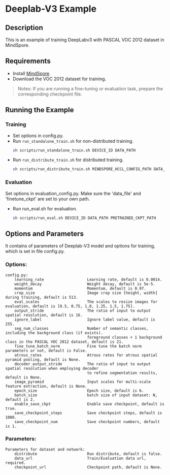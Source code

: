 # Deeplab-V3 Example

## Description
This is an example of training DeepLabv3 with PASCAL VOC 2012 dataset in MindSpore. 

## Requirements
- Install [MindSpore](https://www.mindspore.cn/install/en).
- Download the VOC 2012 dataset for training.

> Notes: 
  If you are running a fine-tuning or evaluation task, prepare the corresponding checkpoint file.


## Running the Example
### Training
- Set options in config.py.
- Run `run_standalone_train.sh` for non-distributed training.
	``` bash 
	sh scripts/run_standalone_train.sh DEVICE_ID DATA_PATH
	```
- Run `run_distribute_train.sh` for distributed training.
	``` bash
	sh scripts/run_distribute_train.sh MINDSPORE_HCCL_CONFIG_PATH DATA_PATH
	```
### Evaluation
Set options in evaluation_config.py. Make sure the 'data_file' and 'finetune_ckpt' are set to your own path.
- Run run_eval.sh for evaluation.
	``` bash
	sh scripts/run_eval.sh DEVICE_ID DATA_PATH PRETRAINED_CKPT_PATH
	```

## Options and Parameters
It contains of parameters of Deeplab-V3 model and options for training, which is set in file config.py.

### Options:
```
config.py:
    learning_rate                   Learning rate, default is 0.0014.
    weight_decay                	Weight decay, default is 5e-5.
    momentum                    	Momentum, default is 0.97.
    crop_size                       Image crop size [height, width] during training, default is 513.
    eval_scales                     The scales to resize images for evaluation, default is [0.5, 0.75, 1.0, 1.25, 1.5, 1.75].
	output_stride					The ratio of input to output spatial resolution, default is 16.
	ignore_label					Ignore label value,	default is 255.
	seg_num_classes					Number of semantic classes, including the background class (if exists). 
									foreground classes + 1 background class in the PASCAL VOC 2012 dataset, default is 21.
	fine_tune_batch_norm			Fine tune the batch norm parameters or not, default is False.
	atrous_rates					Atrous rates for atrous spatial pyramid pooling, default is None.
	decoder_output_stride			The ratio of input to output spatial resolution when employing decoder
									to refine segmentation results, default is None.
	image_pyramid					Input scales for multi-scale feature extraction, default is None.
	epoch_size						Epoch size, default is 6.
    batch_size                      batch size of input dataset: N, default is 2.
	enable_save_ckpt				Enable save checkpoint, default is true.
	save_checkpoint_steps			Save checkpoint steps, default is 1000.
	save_checkpoint_num				Save checkpoint numbers, default is 1.
```	


### Parameters:
```
Parameters for dataset and network:
    distribute						Run distribute, default is false.
	data_url						Train/Evaluation data url, required.
	checkpoint_url					Checkpoint path, default is None.
```